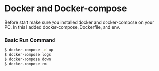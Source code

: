 # Docker and Docker-compose

Before start make sure you installed docker and docker-compose on your PC.
In this I added docker-compose, Dockerfile, and env.

### Basic Run Command

```sh
$ docker-compose -d up
$ docker-compose logs
$ docker-compose down
$ docker-compose rm
```